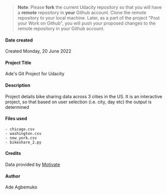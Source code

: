 >**Note**: Please **fork** the current Udacity repository so that you will have a **remote** repository in **your** Github account. Clone the remote repository to your local machine. Later, as a part of the project "Post your Work on Github", you will push your proposed changes to the remote repository in your Github account.

#### **Date created**
Created Monday, 20 June 2022

#### **Project Title**
Ade's Git Project for Udacity

#### **Description**
Project details bike sharing data across 3 cities in the US. It is an interactive project, so that based on user selection (i.e. city, day etc) the output is determined  

#### **Files used**
```
- chicago.csv
- washington.csv
- new_york.csv
- bikeshare_2.py
```

#### **Credits**
Data provided by [Motivate](https:/www.motivateco.com/)

#### **Author**
Ade Agbemuko
